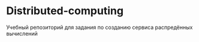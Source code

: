 # Distributed-computing
Учебный репозиторий для задания по созданию сервиса распредённых вычислений
